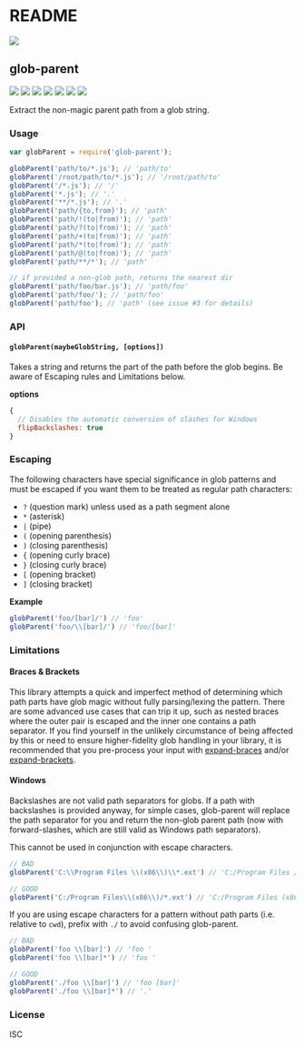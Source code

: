 # README

 [![](https://raw.githubusercontent.com/gulpjs/artwork/master/gulp-2x.png)](https://gulpjs.com)

## glob-parent

[![](https://img.shields.io/npm/v/glob-parent.svg)](https://www.npmjs.com/package/glob-parent) [![](https://img.shields.io/npm/dm/glob-parent.svg)](https://www.npmjs.com/package/glob-parent) [![](https://dev.azure.com/gulpjs/gulp/_apis/build/status/glob-parent?branchName=master)](https://dev.azure.com/gulpjs/gulp/_build/latest?definitionId=2&branchName=master) [![](https://img.shields.io/travis/gulpjs/glob-parent.svg?label=travis-ci)](https://travis-ci.org/gulpjs/glob-parent) [![](https://img.shields.io/appveyor/ci/gulpjs/glob-parent.svg?label=appveyor)](https://ci.appveyor.com/project/gulpjs/glob-parent) [![](https://img.shields.io/coveralls/gulpjs/glob-parent/master.svg)](https://coveralls.io/r/gulpjs/glob-parent) [![](https://badges.gitter.im/gulpjs/gulp.svg)](https://gitter.im/gulpjs/gulp)

Extract the non-magic parent path from a glob string.

### Usage

```javascript
var globParent = require('glob-parent');

globParent('path/to/*.js'); // 'path/to'
globParent('/root/path/to/*.js'); // '/root/path/to'
globParent('/*.js'); // '/'
globParent('*.js'); // '.'
globParent('**/*.js'); // '.'
globParent('path/{to,from}'); // 'path'
globParent('path/!(to|from)'); // 'path'
globParent('path/?(to|from)'); // 'path'
globParent('path/+(to|from)'); // 'path'
globParent('path/*(to|from)'); // 'path'
globParent('path/@(to|from)'); // 'path'
globParent('path/**/*'); // 'path'

// if provided a non-glob path, returns the nearest dir
globParent('path/foo/bar.js'); // 'path/foo'
globParent('path/foo/'); // 'path/foo'
globParent('path/foo'); // 'path' (see issue #3 for details)
```

### API

#### `globParent(maybeGlobString, [options])`

Takes a string and returns the part of the path before the glob begins. Be aware of Escaping rules and Limitations below.

**options**

```javascript
{
  // Disables the automatic conversion of slashes for Windows
  flipBackslashes: true
}
```

### Escaping

The following characters have special significance in glob patterns and must be escaped if you want them to be treated as regular path characters:

* `?` \(question mark\) unless used as a path segment alone
* `*` \(asterisk\)
* `|` \(pipe\)
* `(` \(opening parenthesis\)
* `)` \(closing parenthesis\)
* `{` \(opening curly brace\)
* `}` \(closing curly brace\)
* `[` \(opening bracket\)
* `]` \(closing bracket\)

**Example**

```javascript
globParent('foo/[bar]/') // 'foo'
globParent('foo/\\[bar]/') // 'foo/[bar]'
```

### Limitations

#### Braces & Brackets

This library attempts a quick and imperfect method of determining which path parts have glob magic without fully parsing/lexing the pattern. There are some advanced use cases that can trip it up, such as nested braces where the outer pair is escaped and the inner one contains a path separator. If you find yourself in the unlikely circumstance of being affected by this or need to ensure higher-fidelity glob handling in your library, it is recommended that you pre-process your input with [expand-braces](https://github.com/jonschlinkert/expand-braces) and/or [expand-brackets](https://github.com/jonschlinkert/expand-brackets).

#### Windows

Backslashes are not valid path separators for globs. If a path with backslashes is provided anyway, for simple cases, glob-parent will replace the path separator for you and return the non-glob parent path \(now with forward-slashes, which are still valid as Windows path separators\).

This cannot be used in conjunction with escape characters.

```javascript
// BAD
globParent('C:\\Program Files \\(x86\\)\\*.ext') // 'C:/Program Files /(x86/)'

// GOOD
globParent('C:/Program Files\\(x86\\)/*.ext') // 'C:/Program Files (x86)'
```

If you are using escape characters for a pattern without path parts \(i.e. relative to `cwd`\), prefix with `./` to avoid confusing glob-parent.

```javascript
// BAD
globParent('foo \\[bar]') // 'foo '
globParent('foo \\[bar]*') // 'foo '

// GOOD
globParent('./foo \\[bar]') // 'foo [bar]'
globParent('./foo \\[bar]*') // '.'
```

### License

ISC

